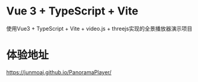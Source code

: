 # Vue 3 + TypeScript + Vite
使用Vue3 + TypeScript + Vite + video.js + threejs实现的全景播放器演示项目

# 体验地址
https://junmoaj.github.io/PanoramaPlayer/
